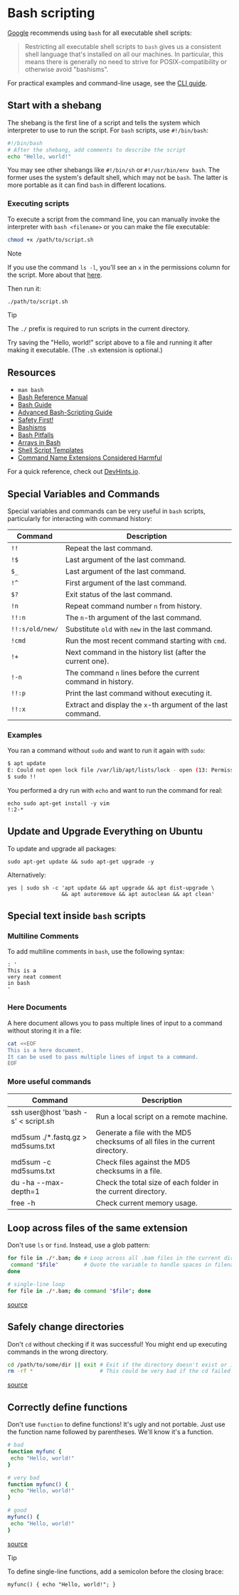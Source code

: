 # Bash scripting

[Google](https://google.github.io/styleguide/shellguide.html)
recommends using `bash` for all executable shell scripts:

> Restricting all executable shell scripts to `bash` gives us a consistent
> shell language that's installed on all our machines. In particular, this
> means there is generally no need to strive for POSIX-compatibility or
> otherwise avoid "bashisms".

For practical examples and command-line usage, see the [CLI guide](cli.md).

## Start with a shebang

The shebang is the first line of a script and tells the system which interpreter
to use to run the script. For `bash` scripts, use `#!/bin/bash`:

```sh
#!/bin/bash
# After the shebang, add comments to describe the script
echo "Hello, world!"
```

You may see other shebangs like `#!/bin/sh` or `#!/usr/bin/env bash`. The former
uses the system's default shell, which may not be `bash`. The latter is more
portable as it can find `bash` in different locations.

### Executing scripts

To execute a script from the command line, you can manually invoke the
interpreter with `bash <filename>` or you can make the file executable:

```sh
chmod +x /path/to/script.sh
```

> [!NOTE]
> If you use the command `ls -l`, you'll see an `x` in the permissions column
> for the script. More about that [here](https://www.geeksforgeeks.org/how-to-set-file-permissions-in-linux/).

Then run it:

```sh
./path/to/script.sh
```

> [!TIP]
> The `./` prefix is required to run scripts in the current directory.

Try saving the "Hello, world!" script above to a file and running it
after making it executable. (The `.sh` extension is optional.)

## Resources

- `man bash`
- [Bash Reference Manual](https://www.gnu.org/savannah-checkouts/gnu/bash/manual/bash.html)
- [Bash Guide](https://mywiki.wooledge.org/BashGuide)
- [Advanced Bash-Scripting Guide](https://tldp.org/LDP/abs/html/)
- [Safety First!](https://github.com/anordal/shellharden/blob/master/how_to_do_things_safely_in_bash.md)
- [Bashisms](https://mywiki.wooledge.org/Bashism)
- [Bash Pitfalls](https://mywiki.wooledge.org/BashPitfalls)
- [Arrays in Bash](https://mywiki.wooledge.org/BashFAQ/005)
- [Shell Script Templates](https://stackoverflow.com/questions/430078/shell-script-templates)
- [Command Name Extensions Considered Harmful](https://www.talisman.org/~erlkonig/documents/commandname-extensions-considered-harmful/)

For a quick reference, check out [DevHints.io](https://devhints.io/bash).

## Special Variables and Commands

Special variables and commands can be very useful in `bash` scripts,
particularly for interacting with command history:

<!-- markdownlint-disable MD013 -->

| Command         | Description                                                  |
| --------------- | ------------------------------------------------------------ |
| `!!`            | Repeat the last command.                                     |
| `!$`            | Last argument of the last command.                           |
| `$_`            | Last argument of the last command.                           |
| `!^`            | First argument of the last command.                          |
| `$?`            | Exit status of the last command.                             |
| `!n`            | Repeat command number `n` from history.                      |
| `!!:n`          | The `n`-th argument of the last command.                     |
| `!!:s/old/new/` | Substitute `old` with `new` in the last command.             |
| `!cmd`          | Run the most recent command starting with `cmd`.             |
| `!+`            | Next command in the history list (after the current one).    |
| `!-n`           | The command `n` lines before the current command in history. |
| `!!:p`          | Print the last command without executing it.                 |
| `!!:x`          | Extract and display the `x`-th argument of the last command. |

### Examples

You ran a command without `sudo` and want to run it again with `sudo`:

```sh
$ apt update
E: Could not open lock file /var/lib/apt/lists/lock - open (13: Permission denied)
$ sudo !!
```

You performed a dry run with `echo` and want to run the command for real:

```
echo sudo apt-get install -y vim
!:2-*
```

## Update and Upgrade Everything on Ubuntu

To update and upgrade all packages:

```
sudo apt-get update && sudo apt-get upgrade -y
```

Alternatively:

```
yes | sudo sh -c 'apt update && apt upgrade && apt dist-upgrade \
                 && apt autoremove && apt autoclean && apt clean'
```

## Special text inside `bash` scripts

### Multiline Comments

To add multiline comments in `bash`, use the following syntax:

```
: '
This is a
very neat comment
in bash
'
```

### Here Documents

A here document allows you to pass multiple lines of input to a command without storing it in a file:

```sh
cat <<EOF
This is a here document.
It can be used to pass multiple lines of input to a command.
EOF
```

### More useful commands

| Command                             | Description                                                                   |
| ----------------------------------- | ----------------------------------------------------------------------------- |
| ssh user@host 'bash -s' < script.sh | Run a local script on a remote machine.                                       |
| md5sum ./\*.fastq.gz > md5sums.txt  | Generate a file with the MD5 checksums of all files in the current directory. |
| md5sum -c md5sums.txt               | Check files against the MD5 checksums in a file.                              |
| du -ha --max-depth=1                | Check the total size of each folder in the current directory.                 |
| free -h                             | Check current memory usage.                                                   |

## Loop across files of the same extension

Don't use `ls` or `find`. Instead, use a glob pattern:

```sh
for file in ./*.bam; do # Loop across all .bam files in the current directory
 command "$file"        # Quote the variable to handle spaces in filenames
done

# single-line loop
for file in ./*.bam; do command "$file"; done
```

[source](https://mywiki.wooledge.org/BashPitfalls#for_f_in_.24.28ls_.2A.mp3.29)

## Safely change directories

Don't `cd` without checking if it was successful!
You might end up executing commands in the wrong directory.

```sh
cd /path/to/some/dir || exit # Exit if the directory doesn't exist or is inaccessible
rm -rf *                     # This could be very bad if the cd failed
```

[source](https://mywiki.wooledge.org/BashPitfalls#cd_.2Ffoo.3B_bar)

## Correctly define functions

Don't use `function` to define functions! It's ugly and not portable.
Just use the function name followed by parentheses. We'll know it's a function.

```sh
# bad
function myfunc {
 echo "Hello, world!"
}

# very bad
function myfunc() {
 echo "Hello, world!"
}

# good
myfunc() {
 echo "Hello, world!"
}
```

[source](https://mywiki.wooledge.org/BashPitfalls#function_foo.28.29)

> [!TIP]
> To define single-line functions, add a semicolon before the closing brace:
>
> `myfunc() { echo "Hello, world!"; }`
